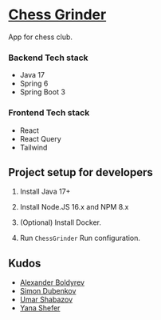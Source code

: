 # [Chess Grinder](chessgrinder.com)
App for chess club.

### Backend Tech stack
- Java 17
- Spring 6
- Spring Boot 3

### Frontend Tech stack
- React
- React Query
- Tailwind

## Project setup for developers

1. Install Java 17+

1. Install Node.JS 16.x and NPM 8.x

1. (Optional) Install Docker.

1. Run `ChessGrinder` Run configuration.


## Kudos
- [Alexander Boldyrev](https://github.com/AlBoldyrev)
- [Simon Dubenkov](https://github.com/sedub01)
- [Umar Shabazov](https://github.com/UmarShabazov)
- [Yana Shefer](https://github.com/yshefer)

